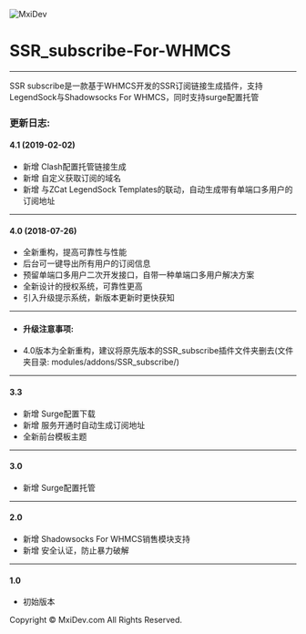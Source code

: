 ![MxiDev](https://mxidev.com/assets/svg/mxidev-blue.svg "MxiDev")
# SSR_subscribe-For-WHMCS

***

SSR subscribe是一款基于WHMCS开发的SSR订阅链接生成插件，支持LegendSock与Shadowsocks For WHMCS，同时支持surge配置托管

### 更新日志:

#### 4.1 (2019-02-02)

  - 新增 Clash配置托管链接生成
  - 新增 自定义获取订阅的域名
  - 新增 与ZCat LegendSock Templates的联动，自动生成带有单端口多用户的订阅地址

***

#### 4.0 (2018-07-26)

  - 全新重构，提高可靠性与性能
  - 后台可一键导出所有用户的订阅信息
  - 预留单端口多用户二次开发接口，自带一种单端口多用户解决方案
  - 全新设计的授权系统，可靠性更高
  - 引入升级提示系统，新版本更新时更快获知

***

+ #### 升级注意事项:

+ 4.0版本为全新重构，建议将原先版本的SSR_subscribe插件文件夹删去(文件夹目录: modules/addons/SSR_subscribe/)

***

#### 3.3 

  - 新增 Surge配置下载
  - 新增 服务开通时自动生成订阅地址
  - 全新前台模板主题

***

#### 3.0 

  - 新增 Surge配置托管

***

#### 2.0 

  - 新增 Shadowsocks For WHMCS销售模块支持
  - 新增 安全认证，防止暴力破解

***

#### 1.0 

  - 初始版本



Copyright © MxiDev.com All Rights Reserved.
